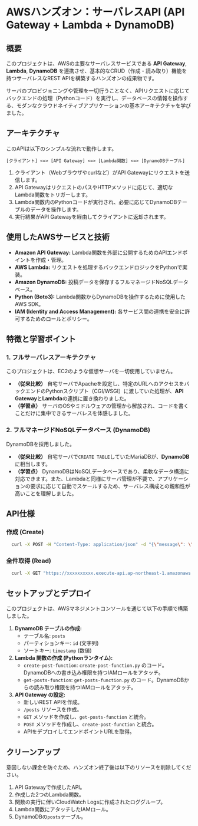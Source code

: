 # AWSハンズオン：サーバレスAPI (API Gateway + Lambda + DynamoDB)

## 概要

このプロジェクトは、AWSの主要なサーバレスサービスである **API Gateway**, **Lambda**, **DynamoDB** を連携させ、基本的なCRUD（作成・読み取り）機能を持つサーバレスなREST APIを構築するハンズオンの成果物です。

サーバのプロビジョニングや管理を一切行うことなく、APIリクエストに応じてバックエンドの処理（Pythonコード）を実行し、データベースの情報を操作する、モダンなクラウドネイティブアプリケーションの基本アーキテクチャを学びました。

## アーキテクチャ

このAPIは以下のシンプルな流れで動作します。

```
[クライアント] <=> [API Gateway] <=> [Lambda関数] <=> [DynamoDBテーブル]
```

1.  クライアント（Webブラウザやcurlなど）がAPI Gatewayにリクエストを送信します。
2.  API GatewayはリクエストのパスやHTTPメソッドに応じて、適切なLambda関数をトリガーします。
3.  Lambda関数内のPythonコードが実行され、必要に応じてDynamoDBテーブルのデータを操作します。
4.  実行結果がAPI Gatewayを経由してクライアントに返却されます。

## 使用したAWSサービスと技術

- **Amazon API Gateway:** Lambda関数を外部に公開するためのAPIエンドポイントを作成・管理。
- **AWS Lambda:** リクエストを処理するバックエンドロジックをPythonで実装。
- **Amazon DynamoDB:** 投稿データを保存するフルマネージドNoSQLデータベース。
- **Python (Boto3):** Lambda関数からDynamoDBを操作するために使用したAWS SDK。
- **IAM (Identity and Access Management):** 各サービス間の連携を安全に許可するためのロールとポリシー。

## 特徴と学習ポイント

### 1. フルサーバレスアーキテクチャ
このプロジェクトは、EC2のような仮想サーバを一切使用していません。

- **（従来比較）** 自宅サーバでApacheを設定し、特定のURLへのアクセスをバックエンドのPythonスクリプト（CGI/WSGI）に渡していた処理が、**API Gateway**と**Lambda**の連携に置き換わりました。
- **（学習点）** サーバのOSやミドルウェアの管理から解放され、コードを書くことだけに集中できるサーバレスを体感しました。

### 2. フルマネージドNoSQLデータベース (DynamoDB)
DynamoDBを採用しました。

- **（従来比較）** 自宅サーバで`CREATE TABLE`していたMariaDBが、**DynamoDB**に相当します。
- **（学習点）** DynamoDBはNoSQLデータベースであり、柔軟なデータ構造に対応できます。また、Lambdaと同様にサーバ管理が不要で、アプリケーションの要求に応じて自動でスケールするため、サーバレス構成との親和性が高いことを理解しました。

## API仕様

### 作成 (Create)

  ```bash
    curl -X POST -H "Content-Type: application/json" -d "{\"message\": \"初めてのサーバレス投稿です！\"}" "https://xxxxxxxxxx.execute-api.ap-northeast-1.amazonaws.com/v1/posts"
  ```

### 全件取得 (Read)

  ```bash
    curl -X GET "https://xxxxxxxxxx.execute-api.ap-northeast-1.amazonaws.com/v1/posts"
  ```

## セットアップとデプロイ

このプロジェクトは、AWSマネジメントコンソールを通じて以下の手順で構築しました。

1.  **DynamoDB テーブルの作成:**
    - テーブル名: `posts`
    - パーティションキー: `id` (文字列)
    - ソートキー: `timestamp` (数値)
2.  **Lambda 関数の作成 (Pythonランタイム):**
    - `create-post-function`: `create-post-function.py` のコード。DynamoDBへの書き込み権限を持つIAMロールをアタッチ。
    - `get-posts-function`: `get-posts-function.py` のコード。DynamoDBからの読み取り権限を持つIAMロールをアタッチ。
3.  **API Gateway の設定:**
    - 新しいREST APIを作成。
    - `/posts` リソースを作成。
    - `GET` メソッドを作成し、`get-posts-function` と統合。
    - `POST` メソッドを作成し、`create-post-function` と統合。
    - APIをデプロイしてエンドポイントURLを取得。

## クリーンアップ

意図しない課金を防ぐため、ハンズオン終了後は以下のリソースを削除してください。

1.  API Gatewayで作成したAPI。
2.  作成した2つのLambda関数。
3.  関数の実行に伴いCloudWatch Logsに作成されたロググループ。
4.  Lambda関数にアタッチしたIAMロール。
5.  DynamoDBの`posts`テーブル。

